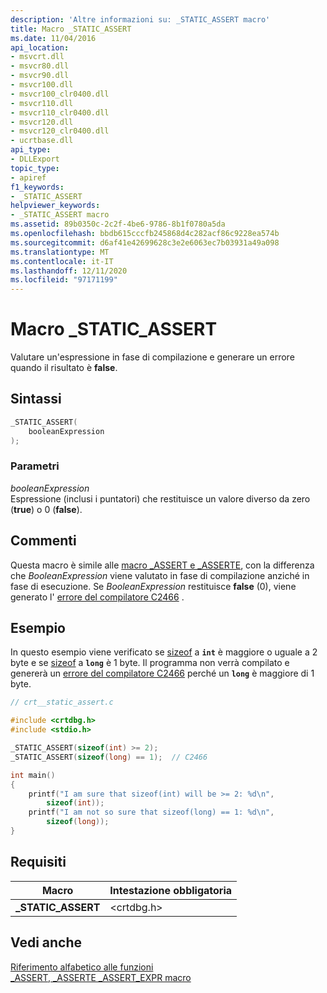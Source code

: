 ```yaml
---
description: 'Altre informazioni su: _STATIC_ASSERT macro'
title: Macro _STATIC_ASSERT
ms.date: 11/04/2016
api_location:
- msvcrt.dll
- msvcr80.dll
- msvcr90.dll
- msvcr100.dll
- msvcr100_clr0400.dll
- msvcr110.dll
- msvcr110_clr0400.dll
- msvcr120.dll
- msvcr120_clr0400.dll
- ucrtbase.dll
api_type:
- DLLExport
topic_type:
- apiref
f1_keywords:
- _STATIC_ASSERT
helpviewer_keywords:
- _STATIC_ASSERT macro
ms.assetid: 89b0350c-2c2f-4be6-9786-8b1f0780a5da
ms.openlocfilehash: bbdb615cccfb245868d4c282acf86c9228ea574b
ms.sourcegitcommit: d6af41e42699628c3e2e6063ec7b03931a49a098
ms.translationtype: MT
ms.contentlocale: it-IT
ms.lasthandoff: 12/11/2020
ms.locfileid: "97171199"
---
```

# <a name="_static_assert-macro"></a>Macro _STATIC_ASSERT

Valutare un'espressione in fase di compilazione e generare un errore quando il risultato è **false**.

## <a name="syntax"></a>Sintassi

```C
_STATIC_ASSERT(
    booleanExpression
);
```

### <a name="parameters"></a>Parametri

*booleanExpression*<br/>
Espressione (inclusi i puntatori) che restituisce un valore diverso da zero (**true**) o 0 (**false**).

## <a name="remarks"></a>Commenti

Questa macro è simile alle [macro _ASSERT e _ASSERTE](assert-asserte-assert-expr-macros.md), con la differenza che *BooleanExpression* viene valutato in fase di compilazione anziché in fase di esecuzione. Se *BooleanExpression* restituisce **false** (0), viene generato l' [errore del compilatore C2466](../../error-messages/compiler-errors-1/compiler-error-c2466.md) .

## <a name="example"></a>Esempio

In questo esempio viene verificato se [sizeof](../../c-language/sizeof-operator-c.md) a **`int`** è maggiore o uguale a 2 byte e se [sizeof](../../c-language/sizeof-operator-c.md) a **`long`** è 1 byte. Il programma non verrà compilato e genererà un [errore del compilatore C2466](../../error-messages/compiler-errors-1/compiler-error-c2466.md) perché un **`long`** è maggiore di 1 byte.

```C
// crt__static_assert.c

#include <crtdbg.h>
#include <stdio.h>

_STATIC_ASSERT(sizeof(int) >= 2);
_STATIC_ASSERT(sizeof(long) == 1);  // C2466

int main()
{
    printf("I am sure that sizeof(int) will be >= 2: %d\n",
        sizeof(int));
    printf("I am not so sure that sizeof(long) == 1: %d\n",
        sizeof(long));
}
```

## <a name="requirements"></a>Requisiti

|Macro|Intestazione obbligatoria|
|-----------|---------------------|
|**_STATIC_ASSERT**|\<crtdbg.h>|

## <a name="see-also"></a>Vedi anche

[Riferimento alfabetico alle funzioni](crt-alphabetical-function-reference.md)<br/>
[_ASSERT, _ASSERTE _ASSERT_EXPR macro](assert-asserte-assert-expr-macros.md)<br/>
